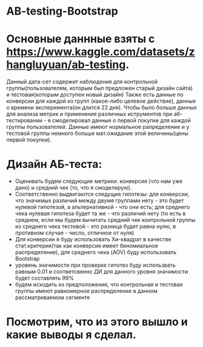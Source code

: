 # AB-testing-Bootstrap
# Основные даннные взяты с https://www.kaggle.com/datasets/zhangluyuan/ab-testing.

Данный дата-сет содержит наблюдения для контрольной группы(пользователям, которым был предложен старый дизайн сайта) и тестовая(которым доступен новый дизайн)
Также есть данные по конверсии для каждой из групп (какое-либо целевое действие), данные о времени эксперимента(он длится 22 дня).
Чтобы было больше данных для анализа метрик и применения различных иструментов при аб-тестировании - я  смоделировал данные о первой покупке для каждой группы пользователей. Данные имеют нормальное рапределение и у тестовой группы немного больше мат.ожидание этой величины(цены первой покупки).

# Дизайн АБ-теста:
 - Оценивать будем следующие метрики: конверсия (что нам уже дано) и средний чек (то, что я смоделирую). 
 - Соответственно выдвигаются следущие гипотезы: для конверсии, что значимых различий между двумя группами нету - это будет нулевой гипотезой, а альтернативной - что они есть; для среднего чека нулевая гипотеза будет та же - что различий нету (то есть в среднем, если мы будем вычитать средний чек контрольной группы из среднего чека тестовой - это разница будет равна нулю, в противном случае - число, отличное от нуля)
 - Для конверсии я буду использовать Хи-квадрат в качестве стат.критерия(так как конверсия имеет биномиальное распределение), для среднего чека (AOV) буду использовать Bootstrap
 - уровень значимости при проверке гипотез буду использвать равным 0.01 и соответсвенно ДИ для данного уровня значимости будет составлять 99%
 - будем исходить из предположения, что контрольная и тестовая группы имеют равномерное распределение в данном рассматриваемом сегменте

# Посмотрим, что из этого вышло и какие выводы я сделал.

 
